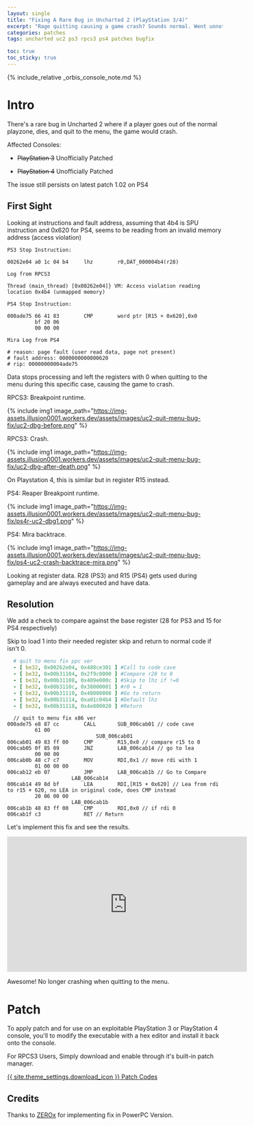 ```yaml
---
layout: single
title: "Fixing A Rare Bug in Uncharted 2 (PlayStation 3/4)"
excerpt: "Rage quitting causing a game crash? Sounds normal. Went unnoticed for over 12 years."
categories: patches
tags: uncharted uc2 ps3 rpcs3 ps4 patches bugfix

toc: true
toc_sticky: true
---
```


{% include_relative _orbis_console_note.md %}

# Intro

There's a rare bug in Uncharted 2 where if a player goes out of the normal playzone, dies, and quit to the menu, the game would crash.

Affected Consoles:

- ~~PlayStation 3~~ Unofficially Patched

- ~~PlayStation 4~~ Unofficially Patched

The issue still persists on latest patch 1.02 on PS4

## First Sight

Looking at instructions and fault address, assuming that 4b4 is SPU instruction and 0x620 for PS4, seems to be reading from an invalid memory address (access violation)

```
PS3 Stop Instruction:

00262e04 a0 1c 04 b4     lhz        r0,DAT_000004b4(r28)

Log from RPCS3

Thread (main_thread) [0x00262e04]} VM: Access violation reading location 0x4b4 (unmapped memory)

PS4 Stop Instruction:

000ade75 66 41 83        CMP        word ptr [R15 + 0x620],0x0
         bf 20 06 
         00 00 00

Mira Log from PS4

# reason: page fault (user read data, page not present)
# fault address: 0000000000000620
# rip: 00000000004ade75 
```

Data stops processing and left the registers with 0 when quitting to the menu during this specific case, causing the game to crash.

RPCS3: Breakpoint runtime.

{% include img1 image_path="https://img-assets.illusion0001.workers.dev/assets/images/uc2-quit-menu-bug-fix/uc2-dbg-before.png" %}

RPCS3: Crash.

{% include img1 image_path="https://img-assets.illusion0001.workers.dev/assets/images/uc2-quit-menu-bug-fix/uc2-dbg-after-death.png" %}

On Playstation 4, this is similar but in register R15 instead.

PS4: Reaper Breakpoint runtime.

{% include img1 image_path="https://img-assets.illusion0001.workers.dev/assets/images/uc2-quit-menu-bug-fix/ps4r-uc2-dbg1.png" %}

PS4: Mira backtrace.

{% include img1 image_path="https://img-assets.illusion0001.workers.dev/assets/images/uc2-quit-menu-bug-fix/ps4-uc2-crash-backtrace-mira.png" %}

Looking at register data. R28 (PS3) and R15 (PS4) gets used during gameplay and are always executed and have data.

## Resolution

We add a check to compare against the base register (28 for PS3 and 15 for PS4 respectively)

Skip to load 1 into their needed register skip and return to normal code if isn't 0.

```yml
  # quit to menu fix ppc ver
  - [ be32, 0x00262e04, 0x488ce301 ] #Call to code cave
  - [ be32, 0x00b31104, 0x2f9c0000 ] #Compare r28 to 0
  - [ be32, 0x00b31108, 0x409e000c ] #Skip to lhz if !=0
  - [ be32, 0x00b3110c, 0x38000001 ] #r0 = 1
  - [ be32, 0x00b31110, 0x48000008 ] #Go to return
  - [ be32, 0x00b31114, 0xa01c04b4 ] #Default lhz
  - [ be32, 0x00b31118, 0x4e800020 ] #Return
```

```
  // quit to menu fix x86 ver
000ade75 e8 87 cc        CALL       SUB_006cab01 // code cave
         61 00
                             SUB_006cab01
006cab01 49 83 ff 00     CMP        R15,0x0 // compare r15 to 0
006cab05 0f 85 09        JNZ        LAB_006cab14 // go to lea
         00 00 00
006cab0b 48 c7 c7        MOV        RDI,0x1 // move rdi with 1
         01 00 00 00
006cab12 eb 07           JMP        LAB_006cab1b // Go to Compare
                     LAB_006cab14
006cab14 49 8d bf        LEA        RDI,[R15 + 0x620] // Lea from rdi to r15 + 620, no LEA in original code, does CMP instead
         20 06 00 00
                     LAB_006cab1b
006cab1b 48 83 ff 00     CMP        RDI,0x0 // if rdi 0
006cab1f c3              RET // Return
```

Let's implement this fix and see the results.

<div align="center" class="responsive-video-container">
<iframe width="560" height="315" src="https://www.youtube.com/embed/UdDs6-ZT8gw?start=31" frameborder="0" allow="accelerometer; autoplay; clipboard-write; encrypted-media; gyroscope; picture-in-picture" allowfullscreen></iframe>
</div>

Awesome! No longer crashing when quitting to the menu.

# Patch

To apply patch and for use on an exploitable PlayStation 3 or PlayStation 4 console, you'll to modify the executable with a hex editor and install it back onto the console.

For RPCS3 Users, Simply download and enable through it's built-in patch manager.

<a href="/_patch/UnchartedTheNathanDrakeCollection-Orbis/" class="button" role="button">{{ site.theme_settings.download_icon }} Patch Codes</a> 

## Credits

Thanks to [ZEROx](https://www.youtube.com/user/ZEROx2085) for implementing fix in PowerPC Version.
